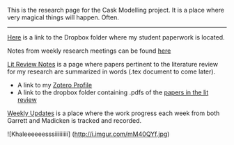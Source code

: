 This is the research page for the Cask Modelling project. It is a place where very magical things will happen. Often. 
***
[Here](https://www.dropbox.com/sh/k5k7nolcunku3w5/AADsxssoypRnfLcXZ2k5zFQJa?dl=0) is a  link to the Dropbox folder where my student paperwork is located. 

Notes from weekly research meetings can be found [here](./Meeting-Notes.md)

[Lit Review Notes](./Lit-Review-Notes.md) is a page where papers pertinent to the literature review for my research are summarized in words (.tex document to come later). 
* A link to my [Zotero Profile](http://www.zotero.org/munkm/) 
* A link to the dropbox folder containing .pdfs of the [papers in the lit review](https://www.dropbox.com/sh/bmopprr0x2kcew2/AAARvvlMBbxyE6Rc1d4jsckfa?dl=0)

[Weekly Updates](./Weekly-Updates.md) is a place where the work progress each week from both Garrett and Madicken is tracked and recorded.

![Khaleeeeeesssiiiiiiiii]
(http://i.imgur.com/mM40QYf.jpg) 
